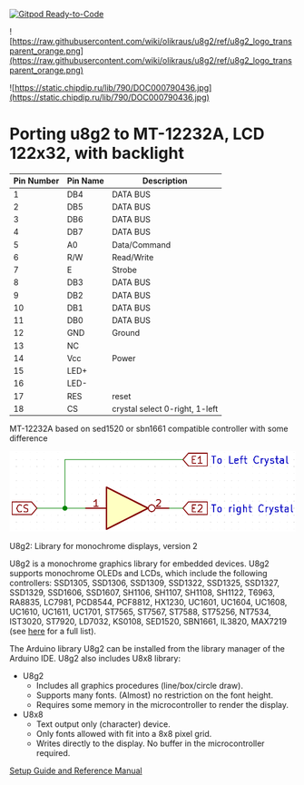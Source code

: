 [![Gitpod Ready-to-Code](https://img.shields.io/badge/Gitpod-Ready--to--Code-blue?logo=gitpod)](https://gitpod.io/#https://github.com/olikraus/u8g2) 

![https://raw.githubusercontent.com/wiki/olikraus/u8g2/ref/u8g2_logo_transparent_orange.png](https://raw.githubusercontent.com/wiki/olikraus/u8g2/ref/u8g2_logo_transparent_orange.png) 

![https://static.chipdip.ru/lib/790/DOC000790436.jpg](https://static.chipdip.ru/lib/790/DOC000790436.jpg) 

# **Porting u8g2 to MT-12232A, LCD 122х32, with backlight**

| Pin Number  | Pin Name  | Description  |
|---|---|---|
| 1 | DB4 | DATA BUS  |
| 2 | DB5 | DATA BUS  |
| 3 | DB6 | DATA BUS  |
| 4 | DB7 | DATA BUS  |
| 5 | A0 | Data/Command  |
| 6 | R/W | Read/Write  |
| 7 | E | Strobe  |
| 8 | DB3 | DATA BUS  |
| 9 | DB2 | DATA BUS  |
| 10 | DB1 | DATA BUS  |
| 11 | DB0 | DATA BUS  |
| 12 | GND | Ground  |
| 13 | NC |   |
| 14 | Vcc | Power  |
| 15 | LED+  |   |
| 16 | LED-  |   |
| 17 | RES  | reset  |
| 18 | CS  | crystal select 0-right, 1-left  |

MT-12232A based on sed1520 or sbn1661 compatible controller with some difference

![Internal CS pin connection](./fig1.png)

U8g2: Library for monochrome displays, version 2

U8g2 is a monochrome graphics library for embedded devices. 
U8g2 supports monochrome OLEDs and LCDs, which include the following controllers:
SSD1305, SSD1306, SSD1309, SSD1322, SSD1325, SSD1327, SSD1329, SSD1606, SSD1607, 
SH1106, SH1107, SH1108, SH1122, T6963, RA8835, LC7981, PCD8544, PCF8812, HX1230, 
UC1601, UC1604, UC1608, UC1610, UC1611, UC1701, ST7565, ST7567, ST7588, ST75256, NT7534, IST3020, ST7920, LD7032, KS0108, SED1520, SBN1661, IL3820, MAX7219 
(see [here](https://github.com/olikraus/u8g2/wiki/u8g2setupcpp) for a full list).

The Arduino library U8g2 can be installed from the library manager of the Arduino IDE. U8g2 also includes U8x8 library:
 * U8g2
   * Includes all graphics procedures (line/box/circle draw).
   * Supports many fonts. (Almost) no restriction on the font height.
   * Requires some memory in the microcontroller to render the display.
 * U8x8
   * Text output only (character) device.
   * Only fonts allowed with fit into a 8x8 pixel grid.
   * Writes directly to the display. No buffer in the microcontroller required.

[Setup Guide and Reference Manual](https://github.com/olikraus/u8g2/wiki)

